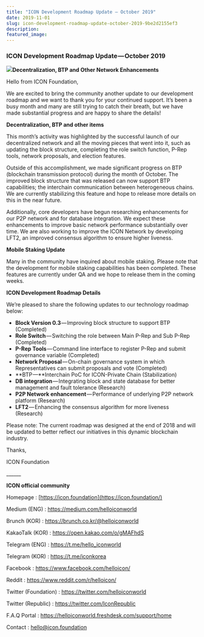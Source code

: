 ```yaml
---
title: "ICON Development Roadmap Update — October 2019"
date: 2019-11-01
slug: icon-development-roadmap-update-october-2019-9be2d2155ef3
description:
featured_image:
---
```


### ICON Development Roadmap Update — October 2019

![](https://cdn-images-1.medium.com/max/800/1*ZIhQxSjKTST8jPYdm1JUvQ.png)**Decentralization, BTP and Other Network Enhancements**

Hello from ICON Foundation,

We are excited to bring the community another update to our development roadmap and we want to thank you for your continued support. It’s been a busy month and many are still trying to catch their breath, but we have made substantial progress and are happy to share the details!

**Decentralization, BTP and other items**

This month’s activity was highlighted by the successful launch of our decentralized network and all the moving pieces that went into it, such as updating the block structure, completing the role switch function, P-Rep tools, network proposals, and election features.

Outside of this accomplishment, we made significant progress on BTP (blockchain transmission protocol) during the month of October. The improved block structure that was released can now support BTP capabilities; the interchain communication between heterogeneous chains. We are currently stabilizing this feature and hope to release more details on this in the near future.

Additionally, core developers have begun researching enhancements for our P2P network and for database integration. We expect these enhancements to improve basic network performance substantially over time. We are also working to improve the ICON Network by developing LFT2, an improved consensus algorithm to ensure higher liveness.

**Mobile Staking Update**

Many in the community have inquired about mobile staking. Please note that the development for mobile staking capabilities has been completed. These features are currently under QA and we hope to release them in the coming weeks.

**ICON Development Roadmap Details**

We’re pleased to share the following updates to our technology roadmap below:

* **Block Version 0.3** — Improving block structure to support BTP (Completed)
* **Role Switch** — Switching the role between Main P-Rep and Sub P-Rep (Completed)
* **P-Rep Tools** — Command line interface to register P-Rep and submit governance variable (Completed)
* **Network Proposal** — On-chain governance system in which Representatives can submit proposals and vote (Completed)
* **BTP —**Interchain PoC for ICON-Private Chain (Stabilization)
* **DB integration** — Integrating block and state database for better management and fault tolerance (Research)
* **P2P Network enhancement** — Performance of underlying P2P network platform (Research)
* **LFT2** — Enhancing the consensus algorithm for more liveness (Research)

Please note: The current roadmap was designed at the end of 2018 and will be updated to better reflect our initiatives in this dynamic blockchain industry.

Thanks,

ICON Foundation

\_\_\_\_\_\_

**ICON official community**

Homepage : [https://icon.foundation](https://icon.foundation/)

Medium (ENG) : <https://medium.com/helloiconworld>

Brunch (KOR) : <https://brunch.co.kr/@helloiconworld>

KakaoTalk (KOR) : <https://open.kakao.com/o/gMAFhdS>

Telegram (ENG) : <https://t.me/hello_iconworld>

Telegram (KOR) : <https://t.me/iconkorea>

Facebook : <https://www.facebook.com/helloicon/>

Reddit : <https://www.reddit.com/r/helloicon/>

Twitter (Foundation) : <https://twitter.com/helloiconworld>

Twitter (Republic) : <https://twitter.com/IconRepublic>

F.A.Q Portal : <https://helloiconworld.freshdesk.com/support/home>

Contact : [hello@icon.foundation](http://hello@icon.foundation/)

